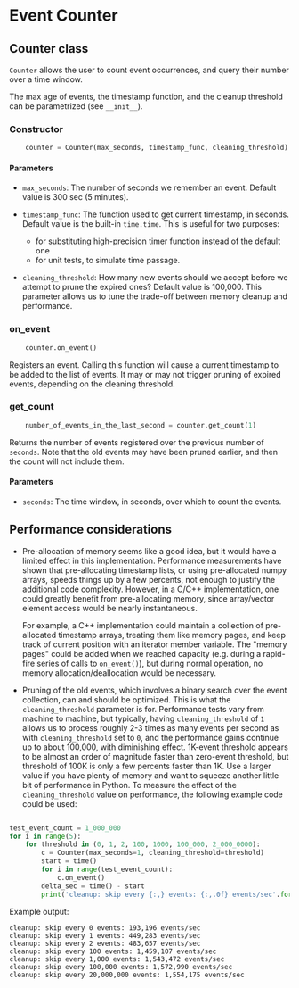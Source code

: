 # Event Counter


## Counter class

`Counter` allows the user to count event occurrences, and query their number over a time window.

The max age of events, the timestamp function, and the cleanup threshold can be parametrized (see `__init__`).


### Constructor
```python
    counter = Counter(max_seconds, timestamp_func, cleaning_threshold)
```

#### Parameters
 - `max_seconds`: The number of seconds we remember an event. Default value is 300 sec (5 minutes).
 - `timestamp_func`: The function used to get current timestamp, in seconds.
    Default value is the built-in `time.time`. This is useful for two purposes:
    * for substituting high-precision timer function instead of the default one
    * for unit tests, to simulate time passage.
        
 - `cleaning_threshold`: How many new events should we accept before we attempt to prune the expired ones? 
 Default value is 100,000. This parameter allows us to tune the 
 trade-off between memory cleanup and performance.

### on_event

```python
    counter.on_event()
```

Registers an event. 
Calling this function will cause a current timestamp to be added 
to the list of events. It may or may not trigger pruning of expired events, depending on the cleaning threshold.

### get_count
```python
    number_of_events_in_the_last_second = counter.get_count(1)
```
Returns the number of events registered over the previous number of `seconds`.
Note that the old events may have been pruned earlier, and then the count will not include them.

#### Parameters
 - `seconds`: The time window, in seconds, over which to count the events.
 
## Performance considerations

 - Pre-allocation of memory seems like a good idea, but it would have a limited effect in this implementation.
   Performance measurements have shown that pre-allocating timestamp lists, or using pre-allocated
   numpy arrays, speeds things up by a few percents, not enough to justify the additional code complexity.
   However, in a C/C++ implementation, one could greatly benefit from pre-allocating memory,
   since array/vector element access would be nearly instantaneous.
   
   For example, a C++ implementation could maintain a collection of pre-allocated timestamp arrays,
   treating them like memory pages, and keep track of current position with an iterator member variable.
   The "memory pages" could be added when we reached capacity (e.g. during a rapid-fire series of calls to `on_event()`),
   but during normal operation, no memory allocation/deallocation would be necessary.
   
 - Pruning of the old events, which involves a binary search over the event collection,
   can and should be optimized. This is what the `cleaning_threshold` parameter is for.
   Performance tests vary from machine to machine, but typically,
   having `cleaning_threshold` of `1` allows us to process roughly 2-3 times as many events per second
   as with `cleaning_threshold` set to `0`, and the performance gains continue up to about 100,000, with diminishing
   effect. 1K-event threshold appears to be almost an order of magnitude faster than zero-event threshold, but threshold of 100K is only
   a few percents faster than 1K. Use a larger value if you have plenty of memory and 
   want to squeeze another little bit of performance in Python.
   To measure the effect of the `cleaning_threshold` value on performance, 
   the following example code could be used:

```python

test_event_count = 1_000_000
for i in range(5):
    for threshold in (0, 1, 2, 100, 1000, 100_000, 2_000_0000):
        c = Counter(max_seconds=1, cleaning_threshold=threshold)
        start = time()
        for i in range(test_event_count):
            c.on_event()
        delta_sec = time() - start
        print('cleanup: skip every {:,} events: {:,.0f} events/sec'.format(threshold, (test_event_count / delta_sec)))
```

Example output:
```text
cleanup: skip every 0 events: 193,196 events/sec
cleanup: skip every 1 events: 449,283 events/sec
cleanup: skip every 2 events: 483,657 events/sec
cleanup: skip every 100 events: 1,459,107 events/sec
cleanup: skip every 1,000 events: 1,543,472 events/sec
cleanup: skip every 100,000 events: 1,572,990 events/sec
cleanup: skip every 20,000,000 events: 1,554,175 events/sec
```
